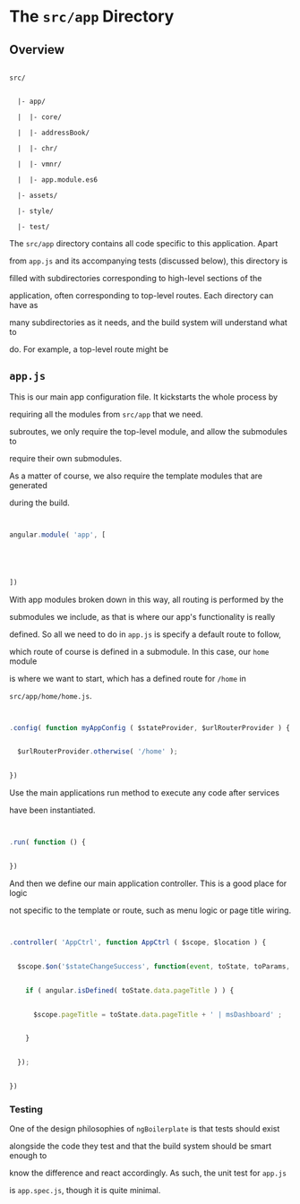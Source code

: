 # The `src/app` Directory## Overview```src/  |- app/  |  |- core/  |  |- addressBook/  |  |- chr/  |  |- vmnr/  |  |- app.module.es6  |- assets/  |- style/  |- test/```The `src/app` directory contains all code specific to this application. Apartfrom `app.js` and its accompanying tests (discussed below), this directory isfilled with subdirectories corresponding to high-level sections of theapplication, often corresponding to top-level routes. Each directory can have asmany subdirectories as it needs, and the build system will understand what todo. For example, a top-level route might be## `app.js`This is our main app configuration file. It kickstarts the whole process byrequiring all the modules from `src/app` that we need.subroutes, we only require the top-level module, and allow the submodules torequire their own submodules.As a matter of course, we also require the template modules that are generatedduring the build.```jsangular.module( 'app', [])```With app modules broken down in this way, all routing is performed by thesubmodules we include, as that is where our app's functionality is reallydefined.  So all we need to do in `app.js` is specify a default route to follow,which route of course is defined in a submodule. In this case, our `home` moduleis where we want to start, which has a defined route for `/home` in`src/app/home/home.js`.```js.config( function myAppConfig ( $stateProvider, $urlRouterProvider ) {  $urlRouterProvider.otherwise( '/home' );})```Use the main applications run method to execute any code after serviceshave been instantiated.```js.run( function () {})```And then we define our main application controller. This is a good place for logicnot specific to the template or route, such as menu logic or page title wiring.```js.controller( 'AppCtrl', function AppCtrl ( $scope, $location ) {  $scope.$on('$stateChangeSuccess', function(event, toState, toParams, fromState, fromParams){    if ( angular.isDefined( toState.data.pageTitle ) ) {      $scope.pageTitle = toState.data.pageTitle + ' | msDashboard' ;    }  });})```### TestingOne of the design philosophies of `ngBoilerplate` is that tests should existalongside the code they test and that the build system should be smart enough toknow the difference and react accordingly. As such, the unit test for `app.js`is `app.spec.js`, though it is quite minimal.